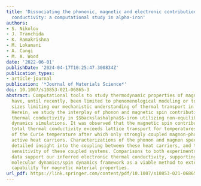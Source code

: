 ```yaml
---
title: 'Dissociating the phononic, magnetic and electronic contributions to thermal
  conductivity: a computational study in alpha-iron'
authors:
- S. Nikolov
- J. Tranchida
- K. Ramakrishna
- M. Lokamani
- A. Cangi
- M. A. Wood
date: '2022-06-01'
publishDate: '2024-04-17T10:25:47.300834Z'
publication_types:
- article-journal
publication: '*Journal of Materials Science*'
doi: 10.1007/s10853-021-06865-3
abstract: Computational tools to study thermodynamic properties of magnetic materials
  have, until recently, been limited to phenomenological modeling or to small domain
  sizes limiting our mechanistic understanding of thermal transport in ferromagnets.
  Herein, we study the interplay of phonon and magnetic spin contributions to the
  thermal conductivity in $$backslashalpha$$-iron utilizing non-equilibrium molecular
  dynamics simulations. It was observed that the magnetic spin contribution to the
  total thermal conductivity exceeds lattice transport for temperatures up to two-thirds
  of the Curie temperature after which only strongly coupled magnon-phonon modes become
  active heat carriers. Characterizations of the phonon and magnon spectra give a
  detailed insight into the coupling between these heat carriers, and the temperature
  sensitivity of these coupled systems. Comparisons to both experiments and ab initio
  data support our inferred electronic thermal conductivity, supporting the coupled
  molecular dynamics/spin dynamics framework as a viable method to extend the predictive
  capability for magnetic material properties.
url_pdf: https://link.springer.com/content/pdf/10.1007/s10853-021-06865-3.pdf
---
```

